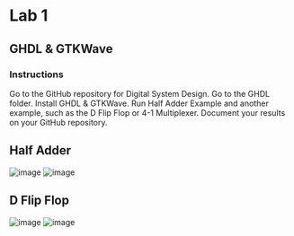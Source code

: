 # Lab 1
## GHDL & GTKWave
### Instructions
Go to the GitHub repository for Digital System Design. Go to the GHDL folder. Install GHDL & GTKWave. Run Half Adder Example and another example, such as the D Flip Flop or 4-1 Multiplexer. Document your results on your GitHub repository.

## Half Adder
![image](https://github.com/user-attachments/assets/61901ea0-7059-4d00-9962-b91c81d0c375)
![image](https://github.com/user-attachments/assets/863e599f-1efe-468f-a578-0355d7430d42)

## D Flip Flop
![image](https://github.com/user-attachments/assets/254b145f-58eb-4c22-bbb2-05aac4e19de7)
![image](https://github.com/user-attachments/assets/f7e90647-0b2b-46aa-9436-fd244f620c1b)
